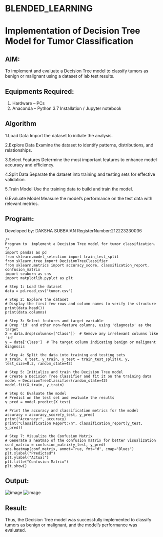 # BLENDED_LEARNING
# Implementation of Decision Tree Model for Tumor Classification

## AIM:
To implement and evaluate a Decision Tree model to classify tumors as benign or malignant using a dataset of lab test results.

## Equipments Required:
1. Hardware – PCs
2. Anaconda – Python 3.7 Installation / Jupyter notebook

## Algorithm
1.Load Data Import the dataset to initiate the analysis.

2.Explore Data Examine the dataset to identify patterns, distributions, and relationships.

3.Select Features Determine the most important features to enhance model accuracy and efficiency.

4.Split Data Separate the dataset into training and testing sets for effective validation.

5.Train Model Use the training data to build and train the model.

6.Evaluate Model Measure the model’s performance on the test data with relevant metrics.


## Program:
Developed by: DAKSHA SUBBAIAN
RegisterNumber:212223230036
```
/*
Program to  implement a Decision Tree model for tumor classification.  
*/
import pandas as pd
from sklearn.model_selection import train_test_split
from sklearn.tree import DecisionTreeClassifier
from sklearn.metrics import accuracy_score, classification_report, confusion_matrix
import seaborn as sns
import matplotlib.pyplot as plt

# Step 1: Load the dataset
data = pd.read_csv('tumor.csv')

# Step 2: Explore the dataset
# Display the first few rows and column names to verify the structure
print(data.head())
print(data.columns)

# Step 3: Select features and target variable
# Drop 'id' and other non-feature columns, using 'diagnosis' as the target
X = data.drop(columns=['Class'])  # Remove any irrelevant columns like 'id'
y = data['Class']  # The target column indicating benign or malignant diagnosis

# Step 4: Split the data into training and testing sets
X_train, X_test, y_train, y_test = train_test_split(X, y, test_size=0.3, random_state=42)

# Step 5: Initialize and train the Decision Tree model
# Create a Decision Tree Classifier and fit it on the training data
model = DecisionTreeClassifier(random_state=42)
model.fit(X_train, y_train)

# Step 6: Evaluate the model
# Predict on the test set and evaluate the results
y_pred = model.predict(X_test)

# Print the accuracy and classification metrics for the model
accuracy = accuracy_score(y_test, y_pred)
print("Accuracy:", accuracy)
print("Classification Report:\n", classification_report(y_test, y_pred))

# Step 7: Visualize the Confusion Matrix
# Generate a heatmap of the confusion matrix for better visualization
conf_matrix = confusion_matrix(y_test, y_pred)
sns.heatmap(conf_matrix, annot=True, fmt="d", cmap="Blues")
plt.xlabel("Predicted")
plt.ylabel("Actual")
plt.title("Confusion Matrix")
plt.show()
```

## Output:
![image](https://github.com/user-attachments/assets/cb1e43b9-f1ec-4239-96e7-8c19aff36d4b)
![image](https://github.com/user-attachments/assets/4fc8c702-9799-46b5-85bb-40c2409f9404)


## Result:
Thus, the Decision Tree model was successfully implemented to classify tumors as benign or malignant, and the model’s performance was evaluated.
